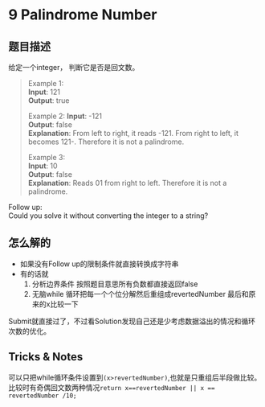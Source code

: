 # 9 Palindrome Number

## 题目描述

给定一个integer， 判断它是否是回文数。

>Example 1:  
>**Input**: 121  
>**Output**: true  
>
>Example 2:
>**Input**: -121  
>**Output**: false  
>**Explanation**: From left to right, it reads -121. From right to left, it becomes 121-. Therefore it is not a palindrome.  
>
>Example 3:  
>**Input**: 10  
>**Output**: false  
>**Explanation**: Reads 01 from right to left. Therefore it is not a palindrome.

Follow up:  
Could you solve it without converting the integer to a string?

## 怎么解的

- 如果没有Follow up的限制条件就直接转换成字符串
- 有的话就
  1. 分析边界条件 按照题目意思所有负数都直接返回false
  2. 无脑while 循环把每一个个位分解然后重组成revertedNumber 最后和原来的x比较一下

Submit就直接过了，不过看Solution发现自己还是少考虑数据溢出的情况和循环次数的优化。

## Tricks & Notes

可以只把while循环条件设置到`(x>revertedNumber)`,也就是只重组后半段做比较。  
比较时有奇偶回文数两种情况`return x==revertedNumber || x == revertedNumber /10;`
